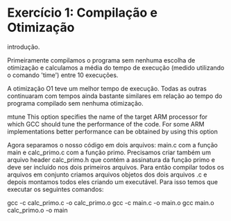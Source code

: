 # Exercício 1: Compilação e Otimização

introdução.

Primeiramente compilamos o programa sem nenhuma escolha de otimização e calculamos a média do tempo de execução (medido utilizando o comando 'time') entre 10 execuções. 

A otimização O1 teve um melhor tempo de execução. Todas as outras continuaram com tempos ainda bastante similares em relação ao tempo do programa compilado sem nenhuma otimização.

mtune
This option specifies the name of the target ARM processor for which GCC should tune the performance of the code. For some ARM implementations better performance can be obtained by using this option

Agora separamos o nosso código em dois arquivos: main.c com a função main e calc_primo.c com a função primo. Precisamos criar também um arquivo header calc_primo.h que contém a assinatura da função primo e deve ser incluído nos dois primeiros arquivos.
Para então compilar todos os arquivos em conjunto criamos arquivos objetos dos dois arquivos .c e depois montamos todos eles criando um executável. Para isso temos que executar os seguintes comandos:

gcc -c calc_primo.c -o calc_primo.o
gcc -c main.c -o main.o
gcc main.o calc_primo.o -o main


